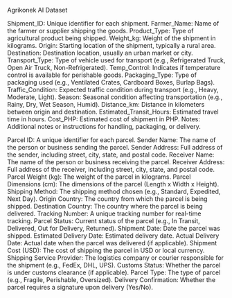 Agrikonek AI Dataset

Shipment_ID: Unique identifier for each shipment.
Farmer_Name: Name of the farmer or supplier shipping the goods.
Product_Type: Type of agricultural product being shipped.
Weight_kg: Weight of the shipment in kilograms.
Origin: Starting location of the shipment, typically a rural area.
Destination: Destination location, usually an urban market or city.
Transport_Type: Type of vehicle used for transport (e.g., Refrigerated Truck, Open Air Truck, Non-Refrigerated).
Temp_Control: Indicates if temperature control is available for perishable goods.
Packaging_Type: Type of packaging used (e.g., Ventilated Crates, Cardboard Boxes, Burlap Bags).
Traffic_Condition: Expected traffic condition during transport (e.g., Heavy, Moderate, Light).
Season: Seasonal condition affecting transportation (e.g., Rainy, Dry, Wet Season, Humid).
Distance_km: Distance in kilometers between origin and destination.
Estimated_Transit_Hours: Estimated travel time in hours.
Cost_PHP: Estimated cost of shipment in PHP.
Notes: Additional notes or instructions for handling, packaging, or delivery.




Parcel ID: A unique identifier for each parcel.
Sender Name: The name of the person or business sending the parcel.
Sender Address: Full address of the sender, including street, city, state, and postal code.
Receiver Name: The name of the person or business receiving the parcel.
Receiver Address: Full address of the receiver, including street, city, state, and postal code.
Parcel Weight (kg): The weight of the parcel in kilograms.
Parcel Dimensions (cm): The dimensions of the parcel (Length x Width x Height).
Shipping Method: The shipping method chosen (e.g., Standard, Expedited, Next Day).
Origin Country: The country from which the parcel is being shipped.
Destination Country: The country where the parcel is being delivered.
Tracking Number: A unique tracking number for real-time tracking.
Parcel Status: Current status of the parcel (e.g., In Transit, Delivered, Out for Delivery, Returned).
Shipment Date: Date the parcel was shipped.
Estimated Delivery Date: Estimated delivery date.
Actual Delivery Date: Actual date when the parcel was delivered (if applicable).
Shipment Cost (USD): The cost of shipping the parcel in USD or local currency.
Shipping Service Provider: The logistics company or courier responsible for the shipment (e.g., FedEx, DHL, UPS).
Customs Status: Whether the parcel is under customs clearance (if applicable).
Parcel Type: The type of parcel (e.g., Fragile, Perishable, Oversized).
Delivery Confirmation: Whether the parcel requires a signature upon delivery (Yes/No).
